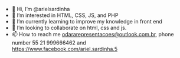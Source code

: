 - 👋 Hi, I’m @arielsardinha
- 👀 I’m interested in HTML, CSS, JS, and PHP
- 🌱 I’m currently learning to improve my knowledge in front end
- 💞️ I’m looking to collaborate on html, css and js.
- 📫 How to reach me odararepresentacoes@outlook.com.br, phone number 55 21 999666462 and https://www.facebook.com/ariel.sardinha.5
